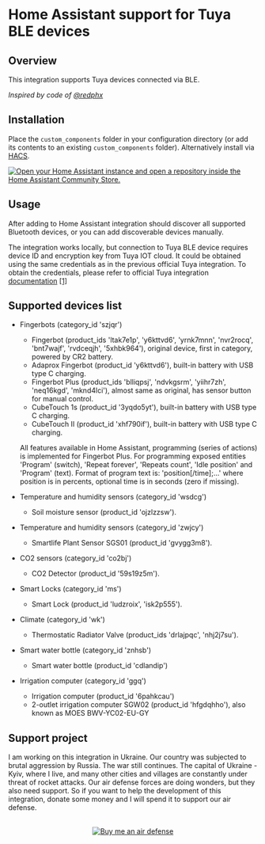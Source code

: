# Home Assistant support for Tuya BLE devices

## Overview

This integration supports Tuya devices connected via BLE.

_Inspired by code of [@redphx](https://github.com/redphx/poc-tuya-ble-fingerbot)_

## Installation

Place the `custom_components` folder in your configuration directory (or add its contents to an existing `custom_components` folder). Alternatively install via [HACS](https://hacs.xyz/).

[![Open your Home Assistant instance and open a repository inside the Home Assistant Community Store.](https://my.home-assistant.io/badges/hacs_repository.svg)](https://my.home-assistant.io/redirect/hacs_repository/?owner=markusg1234&repository=ha_tuya_ble&category=integration)

## Usage

After adding to Home Assistant integration should discover all supported Bluetooth devices, or you can add discoverable devices manually.

The integration works locally, but connection to Tuya BLE device requires device ID and encryption key from Tuya IOT cloud. It could be obtained using the same credentials as in the previous official Tuya integration. To obtain the credentials, please refer to official Tuya integration [documentation](https://web.archive.org/web/20231228044831/https://www.home-assistant.io/integrations/tuya/) [[1]](https://github.com/home-assistant/home-assistant.io/blob/a4e6d4819f1db584cc66ba2082508d3978f83f7e/source/_integrations/tuya.markdown)

## Supported devices list

* Fingerbots (category_id 'szjqr')
  + Fingerbot (product_ids 'ltak7e1p', 'y6kttvd6', 'yrnk7mnn', 'nvr2rocq', 'bnt7wajf', 'rvdceqjh', '5xhbk964'), original device, first in category, powered by CR2 battery.
  + Adaprox Fingerbot (product_id 'y6kttvd6'), built-in battery with USB type C charging.
  + Fingerbot Plus (product_ids 'blliqpsj', 'ndvkgsrm', 'yiihr7zh', 'neq16kgd', 'mknd4lci'), almost same as original, has sensor button for manual control.
  + CubeTouch 1s (product_id '3yqdo5yt'), built-in battery with USB type C charging.
  + CubeTouch II (product_id 'xhf790if'), built-in battery with USB type C charging.

  All features available in Home Assistant, programming (series of actions) is implemented for Fingerbot Plus.
  For programming exposed entities 'Program' (switch), 'Repeat forever', 'Repeats count', 'Idle position' and 'Program' (text). Format of program text is: 'position\[/time\];...' where position is in percents, optional time is in seconds (zero if missing).

* Temperature and humidity sensors (category_id 'wsdcg')
  + Soil moisture sensor (product_id 'ojzlzzsw').

* Temperature and humidity sensors (category_id 'zwjcy')
  + Smartlife Plant Sensor SGS01 (product_id 'gvygg3m8').

* CO2 sensors (category_id 'co2bj')
  + CO2 Detector (product_id '59s19z5m').

* Smart Locks (category_id 'ms')
  + Smart Lock (product_id 'ludzroix', 'isk2p555').

* Climate (category_id 'wk')
  + Thermostatic Radiator Valve (product_ids 'drlajpqc', 'nhj2j7su').

* Smart water bottle (category_id 'znhsb')
  + Smart water bottle (product_id 'cdlandip')

* Irrigation computer (category_id 'ggq')
  + Irrigation computer (product_id '6pahkcau')
  + 2-outlet irrigation computer SGW02 (product_id 'hfgdqhho'), also known as MOES BWV-YC02-EU-GY

## Support project

I am working on this integration in Ukraine. Our country was subjected to brutal aggression by Russia. The war still continues. The capital of Ukraine - Kyiv, where I live, and many other cities and villages are constantly under threat of rocket attacks. Our air defense forces are doing wonders, but they also need support. So if you want to help the development of this integration, donate some money and I will spend it to support our air defense.
<br><br>
<p align="center">
  <a href="https://www.buymeacoffee.com/3PaK6lXr4l"><img src="https://www.buymeacoffee.com/assets/img/custom_images/orange_img.png" alt="Buy me an air defense"></a>
</p>
